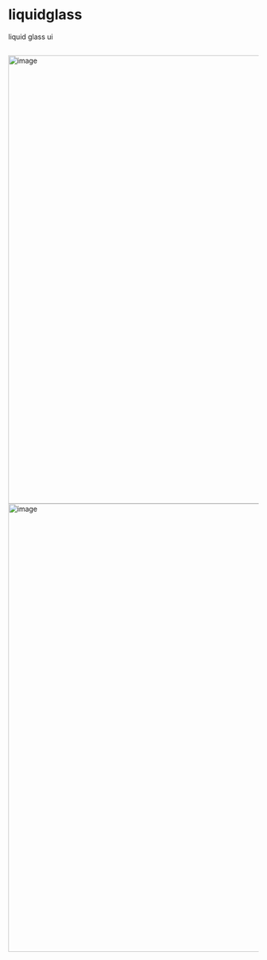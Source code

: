 # liquidglass
liquid glass ui
## 
<img width="1893" height="901" alt="image" src="https://github.com/user-attachments/assets/031dbb4c-16e5-42ab-836c-e1a1526442f9" />
<img width="1892" height="901" alt="image" src="https://github.com/user-attachments/assets/a532b96f-c3ca-422d-8578-516270b80cfd" />

